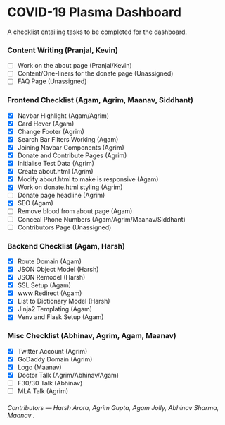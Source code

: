 # COVID-19 Plasma Dashboard

A checklist entailing tasks to be completed for the dashboard.

### Content Writing (Pranjal, Kevin)

- [ ] Work on the about page (Pranjal/Kevin)
- [ ] Content/One-liners for the donate page (Unassigned)
- [ ] FAQ Page (Unassigned) 

### Frontend Checklist (Agam, Agrim, Maanav, Siddhant)

- [x] Navbar Highlight (Agam/Agrim)
- [x] Card Hover (Agam)
- [x] Change Footer (Agrim)
- [x] Search Bar Filters Working (Agam) 
- [x] Joining Navbar Components (Agrim)
- [x] Donate and Contribute Pages (Agrim)
- [x] Initialise Test Data (Agrim)
- [x] Create about.html (Agrim)
- [x] Modify about.html to make is responsive (Agam)
- [x] Work on donate.html styling (Agrim)
- [ ] Donate page headline (Agrim) 
- [x] SEO (Agam)
- [ ] Remove blood from about page (Agam) 
- [ ] Conceal Phone Numbers (Agam/Agrim/Maanav/Siddhant)
- [ ] Contributors Page (Unassigned)

### Backend Checklist (Agam, Harsh)

- [x] Route Domain (Agam)
- [x] JSON Object Model (Harsh)
- [x] JSON Remodel (Harsh) 
- [x] SSL Setup (Agam)
- [x] www Redirect (Agam)
- [x] List to Dictionary Model (Harsh) 
- [x] Jinja2 Templating (Agam)
- [x] Venv and Flask Setup (Agam)

### Misc Checklist (Abhinav, Agrim, Agam, Maanav)

- [x] Twitter Account (Agrim)
- [x] GoDaddy Domain (Agrim)
- [x] Logo (Maanav)
- [x] Doctor Talk (Agrim/Abhinav/Agam)
- [ ] F30/30 Talk (Abhinav)
- [ ] MLA Talk (Agrim) 

<h6>Contributors &mdash; Harsh Arora, Agrim Gupta, Agam Jolly, Abhinav Sharma, Maanav .
